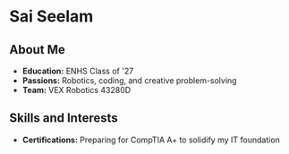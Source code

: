 # Sai Seelam
## About Me
- **Education:** ENHS Class of '27
- **Passions:** Robotics, coding, and creative problem-solving
- **Team:** VEX Robotics 43280D

## Skills and Interests
- **Certifications:** Preparing for CompTIA A+ to solidify my IT foundation
